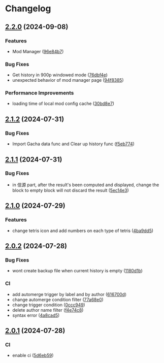 # Changelog

## [2.2.0](https://github.com/Makstein/SnowbreakGachaExport/compare/v2.1.2...v2.2.0) (2024-09-08)


### Features

* Mod Manager ([96e84b7](https://github.com/Makstein/SnowbreakGachaExport/commit/96e84b7b1f7584a51f2129fab88f0499b5b65f4b))


### Bug Fixes

* Get history in 900p windowed mode ([76dbf4e](https://github.com/Makstein/SnowbreakGachaExport/commit/76dbf4e98deb3a0a30e0b71c991e989cc3648452))
* unexpected behavior of mod manager page ([94f8385](https://github.com/Makstein/SnowbreakGachaExport/commit/94f8385dd959336f485958c56e5060ed57967247))


### Performance Improvements

* loading time of local mod config cache ([30bd8e7](https://github.com/Makstein/SnowbreakGachaExport/commit/30bd8e7529203850b84baa1cd809fc93c92a4e09))

## [2.1.2](https://github.com/Makstein/SnowbreakGachaExport/compare/v2.1.1...v2.1.2) (2024-07-31)


### Bug Fixes

* Import Gacha data func and Clear up history func ([f5eb774](https://github.com/Makstein/SnowbreakGachaExport/commit/f5eb7747d0fcc2c506f816bae5fb5a0fbab37a1c))

## [2.1.1](https://github.com/Makstein/SnowbreakGachaExport/compare/v2.1.0...v2.1.1) (2024-07-31)


### Bug Fixes

* in 信源 part, after the result's been computed and displayed, change the block to empty block will not discard the result ([5ec14e3](https://github.com/Makstein/SnowbreakGachaExport/commit/5ec14e3fb434a3052c5cc22e341567a387a2e1ec))

## [2.1.0](https://github.com/Makstein/SnowbreakGachaExport/compare/v2.0.2...v2.1.0) (2024-07-29)


### Features

* change tetris icon and add numbers on each type of tetris ([4ba9dd5](https://github.com/Makstein/SnowbreakGachaExport/commit/4ba9dd560e9cf2f1e3d276a918ba968578498c8d))

## [2.0.2](https://github.com/Makstein/SnowbreakGachaExport/compare/v2.0.1...v2.0.2) (2024-07-28)


### Bug Fixes

* wont create backup file when current history is empty ([1180d1b](https://github.com/Makstein/SnowbreakGachaExport/commit/1180d1b12ff55dbd44b7bdd576dbe6a39052b483))


### CI

* add automerge trigger by label and by author ([616700d](https://github.com/Makstein/SnowbreakGachaExport/commit/616700d9fb1bf51d554e3281baa311c79aaff78a))
* change automerge condition filter ([77a68e0](https://github.com/Makstein/SnowbreakGachaExport/commit/77a68e01d80f377e23729a91c249fabeb1ab01b5))
* change trigger condition ([0ccc949](https://github.com/Makstein/SnowbreakGachaExport/commit/0ccc949ebcdae878c22042c6b4d5b129f41a0818))
* delete author name filter ([f4e74c8](https://github.com/Makstein/SnowbreakGachaExport/commit/f4e74c875acbedef93373966e34ca7e8bfc1adf1))
* syntax error ([4a8cad5](https://github.com/Makstein/SnowbreakGachaExport/commit/4a8cad5c085e68471ba7369222fa7c88280f1353))

## [2.0.1](https://github.com/Makstein/SnowbreakGachaExport/compare/v2.0.0...v2.0.1) (2024-07-28)


### CI

* enable ci ([5d6eb59](https://github.com/Makstein/SnowbreakGachaExport/commit/5d6eb59b692fa950ba1d19639d85a0027a1cac29))
